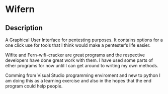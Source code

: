 <html>
<head>
</head>

<body>
  <h1>Wifern</h1>
  
  <h2>Description</h2>
<p>A Graphical User Interface for pentesting purposes. It contains options for a one click use for tools that I think would make a pentester’s life easier.</p>
<p>Wifite and Fern-wifi-cracker are great programs and the respective developers have done great work with them.
I have used some parts of ether programs for now until I can get around to writing my own methods.

Comming from Visual Studio programming enviroment and new to python I am doing this as a learning exercise
and also in the hopes that the end program could help people.</p>

</body>

</html> 


	


